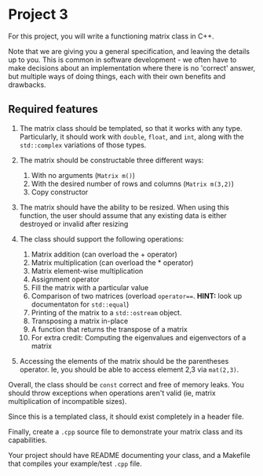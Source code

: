# Project 3

For this project, you will write a functioning matrix class in C++.

Note that we are giving you a general specification, and leaving the details
up to you.  This is common in software development - we often have to make
decisions about an implementation where there is no 'correct' answer, but
multiple ways of doing things, each with their own benefits and drawbacks.



## Required features

1. The matrix class should be templated, so that it works with any
   type. Particularly, it should work with `double`, `float`,
   and `int`, along with the `std::complex` variations of those types.

2. The matrix should be constructable three different ways:
    1. With no arguments (`Matrix m()`)
    2. With the desired number of rows and columns (`Matrix m(3,2)`)
    3. Copy constructor

3. The matrix should have the ability to be resized. When using this function,
   the user should assume that any existing data is either destroyed or
   invalid after resizing

4. The class should support the following operations:
   1. Matrix addition (can overload the + operator) 
   2. Matrix multiplication (can overload the * operator)
   3. Matrix element-wise multiplication
   4. Assignment operator
   5. Fill the matrix with a particular value
   6. Comparison of two matrices (overload `operator==`. **HINT:** look up documentaton for `std::equal`)
   7. Printing of the matrix to a `std::ostream` object.
   8. Transposing a matrix in-place
   9. A function that returns the transpose of a matrix
   10. For extra credit: Computing the eigenvalues and eigenvectors of a matrix

5. Accessing the elements of the matrix should be the parentheses operator. Ie, you should be able to
   access element 2,3 via `mat(2,3)`.

Overall, the class should be `const` correct and free of memory leaks. You
should throw exceptions when operations aren't valid (ie, matrix multiplication
of incompatible sizes).

Since this is a templated class, it should exist completely in a header
file.

Finally, create a `.cpp` source file to demonstrate your matrix class and
its capabilities.

Your project should have README documenting your class, and a Makefile
that compiles your example/test `.cpp` file.
